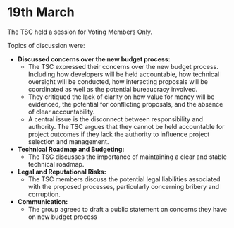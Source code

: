 # 19th March

The TSC held a session for Voting Members Only.&#x20;

Topics of discussion were:&#x20;

* **Discussed concerns over the new budget process:**
  * The TSC expressed their concerns over the new budget process. Including how developers will be held accountable, how technical oversight will be conducted, how interacting proposals will be coordinated as well as the potential bureaucracy involved.
  * They critiqued the lack of clarity on how value for money will be evidenced, the potential for conflicting proposals, and the absence of clear accountability.
  * A central issue is the disconnect between responsibility and authority. The TSC argues that they cannot be held accountable for project outcomes if they lack the authority to influence project selection and management.
* **Technical Roadmap and Budgeting:**
  * The TSC discusses the importance of maintaining a clear and stable technical roadmap.
* **Legal and Reputational Risks:**
  * The TSC members discuss the potential legal liabilities associated with the proposed processes, particularly concerning bribery and corruption.
* **Communication:**
  * The group agreed to draft a public statement on concerns they have on new budget process



